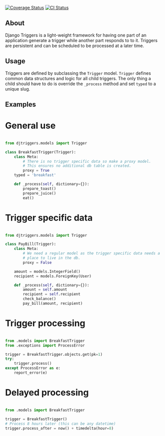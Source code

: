 [![Coverage Status](https://coveralls.io/repos/github/vikingco/django-triggers/badge.svg)](https://coveralls.io/github/vikingco/django-triggers)
[![CI Status](https://travis-ci.org/vikingco/django-triggers.svg?branch=master)](https://travis-ci.org/vikingco/django-triggers)

About
-----

Django Triggers is a light-weight framework for having one part of an
application generate a trigger while another part responds to to it.
Triggers are persistent and can be scheduled to be processed at a later
time.

Usage
-----

Triggers are defined by subclassing the `Trigger` model. `Trigger` defines
common data structures and logic for all child triggers. The only thing a
child should have to do is override the `_process` method and set `typed` to
a unique slug.

Examples
--------

General use
===========

```python

from djtriggers.models import Trigger

class BreakfastTrigger(Trigger):
    class Meta:
        # There is no trigger specific data so make a proxy model.
        # This ensures no additional db table is created.
        proxy = True
    typed = 'breakfast'

    def _process(self, dictionary={}):
        prepare_toast()
        prepare_juice()
        eat()

```

Trigger specific data
=====================

```python

from djtriggers.models import Trigger

class PayBill(Trigger):
    class Meta:
        # We need a regular model as the trigger specific data needs a
        # place to live in the db.
        proxy = False

    amount = models.IntegerField()
    recipient = models.ForeignKey(User)

    def _process(self, dictionary={}):
        amount = self.amount
        recipient = self.recipient
        check_balance()
        pay_bill(amount, recipient)

```

Trigger processing
==================

```python

from .models import BreakfastTrigger
from .exceptions import ProcessError

trigger = BreakfastTrigger.objects.get(pk=1)
try:
    trigger.process()
except ProcessError as e:
    report_error(e)

```

Delayed processing
==================

```python

from .models import BreakfastTrigger

trigger = BreakfastTrigger()
# Process 8 hours later (this can be any datetime)
trigger.process_after = now() + timedelta(hour=8)

```
